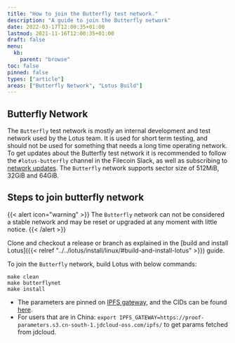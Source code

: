 ```yaml
---
title: "How to join the Butterfly test network."
description: "A guide to join the Butterfly network"
date: 2022-03-17T12:00:35+01:00
lastmod: 2021-11-16T12:00:35+01:00
draft: false
menu:
  kb:
    parent: "browse"
toc: false
pinned: false
types: ["article"]
areas: ["Butterfly Network", "Lotus Build"]
---
```


## Butterfly Network

The `Butterfly` test network is mostly an internal development and test network used by the Lotus team. It is used for short term testing, and should not be used for something that needs a long time operating network. To get updates about the Butterfly test network it is recommended to follow the `#lotus-butterfly` channel in the Filecoin Slack, as well as subscribing to [network updates](https://status.filecoin.io).
The `Butterfly` network supports sector size of 512MiB, 32GiB and 64GiB.

## Steps to join butterfly network

{{< alert icon="warning" >}}
The `Butterfly` network can not be considered a stable network and may be reset or upgraded at any moment with little notice.
{{< /alert >}}

Clone and checkout a release or branch as explained in the [build and install Lotus]({{< relref "../../lotus/install/linux/#build-and-install-lotus" >}}) guide.

To join the `Butterfly` network, build Lotus with below commands:
```shell
make clean
make butterflynet
make install
```


- The parameters are pinned on [IPFS gateway](https://proofs.filecoin.io/), and the CIDs can be found [here](https://github.com/filecoin-project/lotus/blob/edd3486d2cf53b960382e9cda6671e647844aa41/build/proof-params/parameters.json).
- For users that are in China: `export IPFS_GATEWAY=https://proof-parameters.s3.cn-south-1.jdcloud-oss.com/ipfs/` to get params fetched from jdcloud.